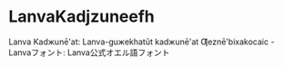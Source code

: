 # LanvaKadjzuneefh
Lanva Kadжunē'at: Lanva-guжekhatūt kadжunē'at Ƣeznē'bixakocaic - Lanvaフォント: Lanva公式オエル語フォント
